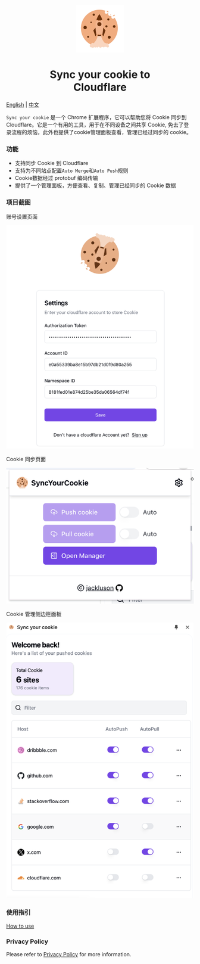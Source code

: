 <div align="center">
<img src="chrome-extension/public/icon-128.png" alt="logo"/>
<h1> Sync your cookie to <br/>Cloudflare</h1>
</div>

[English](./README.md) | [中文](./README_ZH.md)

`Sync your cookie` 是一个 Chrome 扩展程序，它可以帮助您将 Cookie 同步到 Cloudflare。它是一个有用的工具，用于在不同设备之间共享 Cookie, 免去了登录流程的烦恼，此外也提供了cookie管理面板查看，管理已经过同步的 cookie。


<!-- // 使用gif展示功能 -->

### 功能
- 支持同步 Cookie 到 Cloudflare
- 支持为不同站点配置`Auto Merge`和`Auto Push`规则
- Cookie数据经过 protobuf 编码传输
- 提供了一个管理面板，方便查看、复制、管理已经同步的 Cookie 数据

### 项目截图

账号设置页面

<img width="600" src="./screenshots/settings.png" alt="account settings"/>

Cookie 同步页面

<img width="600" src="./screenshots/sync.png" alt="cookie sync popup"/>

Cookie 管理侧边栏面板

<img width="600" src="./screenshots/panel.png" alt="cookie manager sidebar panel"/>

### 使用指引

[How to use](./how-to-use.md)

### Privacy Policy

Please refer to [Privacy Policy](./private-policy.md) for more information.




